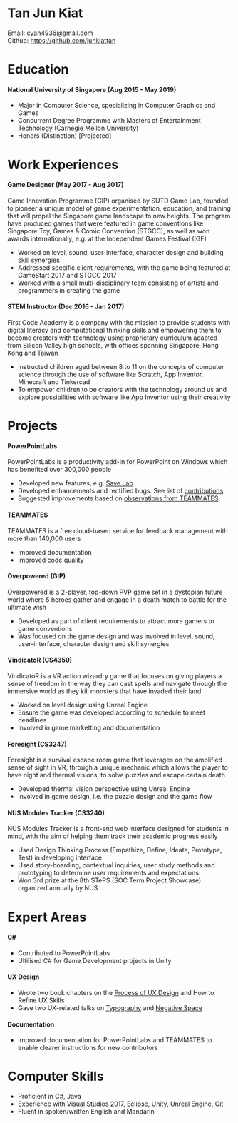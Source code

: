 # Tan Jun Kiat

Email: cyan4936@gmail.com<br>Github: https://github.com/junkiattan

# Education

#### National University of Singapore (Aug 2015 - May 2019)
- Major in Computer Science, specializing in Computer Graphics and Games
- Concurrent Degree Programme with Masters of Entertainment Technology (Carnegie Mellon University)
- Honors (Distinction) [Projected]

# Work Experiences

#### Game Designer (May 2017 - Aug 2017)
Game Innovation Programme (GIP) organised by SUTD Game Lab, founded to pioneer a unique model of game experimentation, education, and training that will propel the Singapore game landscape to new heights. The program have produced games that were featured in game conventions like Singapore Toy, Games & Comic Convention (STGCC), as well as won awards internationally, e.g. at the Independent Games Festival (IGF)

- Worked on level, sound, user-interface, character design and building skill synergies
- Addressed specific client requirements, with the game being featured at GameStart 2017 and STGCC 2017
- Worked with a small multi-disciplinary team consisting of artists and programmers in creating the game

#### STEM Instructor (Dec 2016 - Jan 2017)
First Code Academy is a company with the mission to provide students with digital literacy and computational thinking skills and empowering them to become creators with technology using proprietary curriculum adapted from Silicon Valley high schools, with offices spanning Singapore, Hong Kong and Taiwan

- Instructed children aged between 8 to 11 on the concepts of computer science through the use of software like Scratch, App Inventor, Minecraft and Tinkercad
- To empower children to be creators with the technology around us and explore possibilities with software like App Inventor using their creativity

# Projects

#### PowerPointLabs
PowerPointLabs is a productivity add-in for PowerPoint on Windows which has benefited over 300,000 people
- Developed new features, e.g. [Save Lab](https://github.com/PowerPointLabs/PowerPointLabs/pull/1637)
- Developed enhancements and rectified bugs. See list of [contributions](https://github.com/PowerPointLabs/PowerPointLabs/pulls?q=is%3Apr+is%3Aclosed+author%3Ajunkiattan)
- Suggested improvements based on [observations from TEAMMATES](https://github.com/nus-cs3281/2018/blob/junkiattan-progress/students/processObservations.md#tan-jun-kiat)

#### TEAMMATES
TEAMMATES is a free cloud-based service for feedback management with more than 140,000 users
- Improved documentation
- Improved code quality

#### Overpowered (GIP)
Overpowered is a 2-player, top-down PVP game set in a dystopian future world where 5 heroes gather and engage in a death match to battle for the ultimate wish

- Developed as part of client requirements to attract more gamers to game conventions
- Was focused on the game design and was involved in level, sound, user-interface, character design and skill synergies

#### VindicatoR  (CS4350)
VindicatoR is a VR action wizardry game that focuses on giving players a sense of freedom in the way they can cast spells and navigate through the immersive world as they kill monsters that have invaded their land

- Worked on level design using Unreal Engine
- Ensure the game was developed according to schedule to meet deadlines
- Involved in game marketting and documentation

#### Foresight  (CS3247)
Foresight is a survival escape room game that leverages on the amplified sense of sight in VR, through a unique mechanic which allows the player to have night and thermal visions, to solve puzzles and escape certain death

- Developed thermal vision perspective using Unreal Engine
- Involved in game design, i.e. the puzzle design and the game flow

#### NUS Modules Tracker  (CS3240)
NUS Modules Tracker is a front-end web interface designed for students in mind, with the aim of helping them track their academic progress easily

- Used Design Thinking Process (Empathize, Define, Ideate, Prototype, Test) in developing interface
- Used story-boarding, contextual inquiries, user study methods and prototyping to determine user requirements and expectations
- Won 3rd prize at the 8th STePS (SOC Term Project Showcase) organized annually by NUS

# Expert Areas

#### C#
- Contributed to PowerPointLabs
- Ultilised C# for Game Development projects in Unity

#### UX Design
- Wrote two book chapters on the [Process of UX Design](https://github.com/se-edu/learningresources/blob/master/contents/uix/uix.md#the-process-of-ux-design) and How to Refine UX Skills
- Gave two UX-related talks on [Typography](https://github.com/nus-cs3281/2018/issues/15) and [Negative Space](https://github.com/nus-cs3281/2018/issues/39)

#### Documentation
- Improved documentation for PowerPointLabs and TEAMMATES to enable clearer instructions for new contributors

# Computer Skills
- Proficient in C#, Java
- Experience with Visual Studios 2017, Eclipse, Unity, Unreal Engine, Git
- Fluent in spoken/written English and Mandarin
